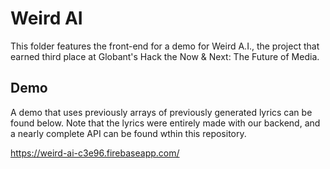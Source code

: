 # Weird AI
This folder features the front-end for a demo for Weird A.I., the project that earned third place at Globant's Hack the Now & Next: The Future of Media.

## Demo
A demo that uses previously arrays of previously generated lyrics can be found below. Note that the lyrics were entirely made with our backend, and a nearly complete API can be found wthin this repository.

https://weird-ai-c3e96.firebaseapp.com/